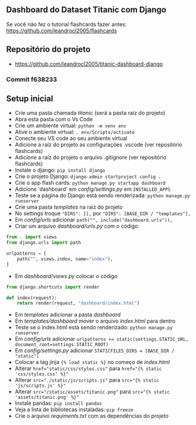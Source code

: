 ## Dashboard do Dataset Titanic com Django

Se você não fez o tutorial flashcards fazer antes: https://github.com/leandrocl2005/flashcards

## Repositório do projeto

- https://github.com/leandrocl2005/titanic-dashboard-django

### Commit f638233

## Setup inicial

- Crie uma pasta chamada *titanic* (será a pasta raiz do projeto)
- Abra esta pasta com o Vs Code
- Crie um ambiente virtual: `python -m venv env`
- Ative o ambiente virtual: `. env/Scripts/activate`
- Conecte seu VS code ao seu ambiente virtual
- Adicione a raíz do projeto as configurações .vscode (ver repositório flashcards)
- Adicione a raíz do projeto o arquivo .gitignore (ver repositório flashcards)
- Instale o django: `pip install django`
- Crie o projeto Django: `django-admin startproject config .`
- Crie o app flash cards: `python manage.py startapp dashboard`
- Adicione 'dashboard' em *config/settings.py* em `INSTALLED_APPS`
- Teste se a página do Django está sendo renderizada: `python manage.py runserver`
- Crie uma pasta *templates* na raiz do projeto
- No settings troque `"DIRS": [],` por `"DIRS": [BASE_DIR / "templates"],`
- Em *config/urls* adicionar `path("", include("dashboard.urls")),`
- Criar um arquivo *dashboard/urls.py* com o código:
```python
from . import views
from django.urls import path

urlpatterns = [
    path("", views.index, name="index"),
]
```
- Em *dashboard/views.py* colocar o código
```python
from django.shortcuts import render

def index(request):
    return render(request, "dashboard/index.html")
```
- Em *templates* adicionar a pasta *dashboard*
- Em *templates/dashboard* mover o arquivo *index.html* para dentro
- Teste se o index.html está sendo renderizado: `python manage.py runserver`
- Em *config/urls* adicionar `urlpatterns += static(settings.STATIC_URL, document_root=settings.STATIC_ROOT)`
- Em *config/settings.py* adicionar `STATICFILES_DIRS = [BASE_DIR / "static"]`
- Colocar a tag jinja `{% load static %}` no começo de *index.html*
- Alterar `href="static/css/styles.css"` para `href="{% static 'css/styles.css' %}"`
- Alterar `src="./static/js/scripts.js"` para `src="{% static 'js/scripts.js' %}"`
- Alterar `src="/static/assets/titanic.png"` para `src="{% static 'assets/titanic.png' %}"`
- Instale pandas: `pip install pandas`
- Veja a lista de bibliotecas instaladas: `pip freeze`
- Crie o arquivo *requiments.txt* com as dependências do projeto
